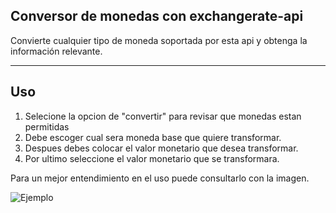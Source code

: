 ## Conversor de monedas con exchangerate-api

Convierte cualquier tipo de moneda soportada por esta api y obtenga la información relevante.

---

## Uso
1) Selecione la opcion de "convertir" para revisar que monedas estan permitidas
2) Debe escoger cual sera moneda base que quiere transformar.
3) Despues debes colocar el valor monetario que desea transformar.
4) Por ultimo seleccione el valor monetario que se transformara.

Para un mejor entendimiento en el uso puede consultarlo con la imagen.

![Ejemplo](./IMG/ejemplo.png)